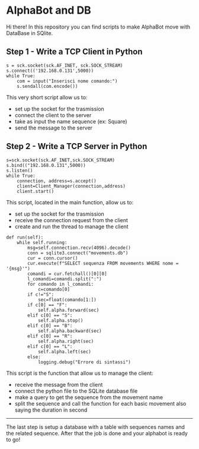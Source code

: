 # AlphaBot and DB
Hi there!
In this repository you can find scripts to make AlphaBot move with DataBase in SQlite.

## Step 1 - Write a TCP Client in Python

```
s = sck.socket(sck.AF_INET, sck.SOCK_STREAM)
s.connect(('192.168.0.131',5000))
while True:
	com = input("Inserisci nome comando:")
	s.sendall(com.encode())
```
This very short script allow us to:

- set up the socket for the trasmission
- connect the client to the server
- take as input the name sequence (ex: Square)
- send the message to the server

## Step 2 - Write a TCP Server in Python

```
s=sck.socket(sck.AF_INET,sck.SOCK_STREAM)
s.bind(("192.168.0.131",5000))
s.listen()
while True:
	connection, address=s.accept()
	client=Client_Manager(connection,address)
	client.start()
```
This script, located in the main function, allow us to:

- set up the socket for the trasmission
- receive the connection request from the client
- create and run the thread to manage the client

```
def run(self):
	while self.running:
		msg=self.connection.recv(4096).decode()
		conn = sqlite3.connect("movements.db")
		cur = conn.cursor()
		cur.execute(f"SELECT sequenza FROM movements WHERE nome = '{msg}'")
		comandi = cur.fetchall()[0][0]
		l_comandi=comandi.split(":")
		for comando in l_comandi:
			c=comando[0]
		if c!="S":
			sec=float(comando[1:])
		if c[0] == "F":
			self.alpha.forward(sec)
		elif c[0] == "S":
			self.alpha.stop()
		elif c[0] == "B":
			self.alpha.backward(sec)
		elif c[0] == "R":
			self.alpha.right(sec)
		elif c[0] == "L":
			self.alpha.left(sec)
		else:
			logging.debug("Errore di sintassi")
```
This script is the function that allow us to manage the client:

- receive the message from the client
- connect the python file to the SQLite database file
- make a query to get the sequence from the movement name
- split the sequence and call the function for each basic movement also saying the duration in second

------

The last step is setup a database with a table with sequences names and the related sequence.
After that the job is done and your alphabot is ready to go!
